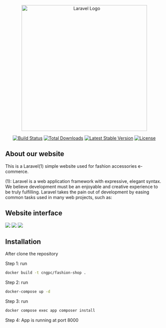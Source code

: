 <p align="center"><a href="https://laravel.com" target="_blank"><img src="https://raw.githubusercontent.com/laravel/art/master/logo-lockup/5%20SVG/2%20CMYK/1%20Full%20Color/laravel-logolockup-cmyk-red.svg" width="400" alt="Laravel Logo"></a></p>

<p align="center">
<a href="https://github.com/laravel/framework/actions"><img src="https://github.com/laravel/framework/workflows/tests/badge.svg" alt="Build Status"></a>
<a href="https://packagist.org/packages/laravel/framework"><img src="https://img.shields.io/packagist/dt/laravel/framework" alt="Total Downloads"></a>
<a href="https://packagist.org/packages/laravel/framework"><img src="https://img.shields.io/packagist/v/laravel/framework" alt="Latest Stable Version"></a>
<a href="https://packagist.org/packages/laravel/framework"><img src="https://img.shields.io/packagist/l/laravel/framework" alt="License"></a>
</p>

## About our website

This is a Laravel(1) simple website used for fashion accessories e-commerce.

(1): Laravel is a web application framework with expressive, elegant syntax. We believe development must be an enjoyable and creative experience to be truly fulfilling. Laravel takes the pain out of development by easing common tasks used in many web projects, such as:

## Website interface

<img src="https://i.imgur.com/POKU3As.jpg">
<img src="https://i.imgur.com/0U2Ktg9.jpg">
<img src="https://i.imgur.com/UcnoiTf.jpg">

## Installation

After clone the repository

Step 1: run

```bash
docker build -t cngpc/fashion-shop .
```

Step 2: run

```bash
docker-compose up -d
```

Step 3: run

```bash
docker compose exec app composer install
```

Step 4: App is running at port 8000
